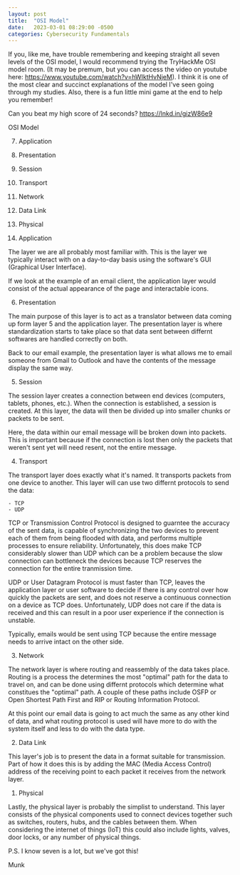 ```yaml
---
layout: post
title:  "OSI Model"
date:   2023-03-01 08:29:00 -0500
categories: Cybersecurity Fundamentals
---
```

If you, like me, have trouble remembering and keeping straight all seven levels of the OSI model, I would recommend trying the TryHackMe OSI model room. (It may be premum, but you can access the video on youtube here: https://www.youtube.com/watch?v=hWIktHvNjeM). I think it is one of the most clear and succinct explanations of the model I've seen going through my studies. Also, there is a fun little mini game at the end to help you remember!

Can you beat my high score of 24 seconds?
https://lnkd.in/gizW86e9

OSI Model

7. Application
6. Presentation
5. Session
4. Transport
3. Network
2. Data Link
1. Physical

7. Application

The layer we are all probably most familiar with. This is the layer we typically interact with on a day-to-day basis using the software's GUI (Graphical User Interface).

If we look at the example of an email client, the application layer would consist of the actual appearance of the page and interactable icons.

6. Presentation

The main purpose of this layer is to act as a translator between data coming up form layer 5 and the application layer. The presentation layer is where standardization starts to take place so that data sent between differnt softwares are handled correctly on both.

Back to our email example, the presentation layer is what allows me to email someone from Gmail to Outlook and have the contents of the message display the same way.

5. Session

The session layer creates a connection between end devices (computers, tablets, phones, etc.). When the connection is established, a session is created. At this layer, the data will then be divided up into smaller chunks or packets to be sent.

Here, the data within our email message will be broken down into packets. This is important because if the connection is lost then only the packets that weren't sent yet will need resent, not the entire message.

4. Transport

The transport layer does exactly what it's named. It transports packets from one device to another. This layer will can use two differnt protocols to send the data:

    - TCP
    - UDP

TCP or Transmission Control Protocol is designed to guarntee the accuracy of the sent data, is capable of synchronizing the two devices to prevent each of them from being flooded with data, and performs multiple processes to ensure reliability. Unfortunately, this does make TCP considerably slower than UDP which can be a problem because the slow connection can bottleneck the devices because TCP reserves the connection for the entire tranmission time.

UDP or User Datagram Protocol is must faster than TCP, leaves the application layer or user software to decide if there is any control over how quickly the packets are sent, and does not reserve a continuous connection on a device as TCP does. Unfortunately, UDP does not care if the data is received and this can result in a poor user experience if the connection is unstable.

Typically, emails would be sent using TCP because the entire message needs to arrive intact on the other side.

3. Network

The network layer is where routing and reassembly of the data takes place. Routing is a process the determines the most "optimal" path for the data to travel on, and can be done using differnt protocols which determine what constitues the "optimal" path. A couple of these paths include OSFP or Open Shortest Path First and RIP or Routing Information Protocol.

At this point our email data is going to act much the same as any other kind of data, and what routing protocol is used will have more to do with the system itself and less to do with the data type.

2. Data Link

This layer's job is to present the data in a format suitable for transmission. Part of how it does this is by adding the MAC (Media Access Control) address of the receiving point to each packet it receives from the network layer. 

1. Physical

Lastly, the physical layer is probably the simplist to understand. This layer consists of the physical components used to connect devices together such as switches, routers, hubs, and the cables between them. When considering the internet of things (IoT) this could also include lights, valves, door locks, or any number of physical things.

P.S. I know seven is a lot, but we've got this!

Munk